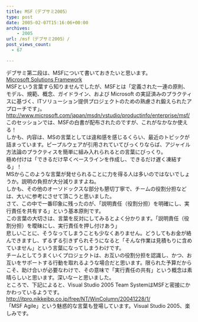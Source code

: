 ```yaml
---
title: MSF（デブサミ2005）
type: post
date: 2005-02-07T15:16:06+00:00
archives:
    - 2005
url: /msf（デブサミ2005）/
post_views_count:
  - 67

---
```

デブサミ第二段は、MSFについて書いておきたいと思います。  
[Microsoft Solutions Framework][1]  
MSFという言葉すら知りませんでしたが、MSFとは「定義された一連の原則、モデル、規範、概念、ガイドライン、および Microsoft の実証済みのプラクティスに基づく、ITソリューション提供プロジェクトのための熟慮され鍛えられたアプローチです」。  
<http://www.microsoft.com/japan/msdn/vstudio/productinfo/enterprise/msf/>  
このセッションでは、MSFの白書が配布されたのですが、これがなかなか使える！  
しかも、内容は、MSの言葉としては違和感を感じるくらい、最近のトピックが詰まっています。ピープルウェアが引用されていてびっくりならば、アジャイル方法論のプラクティスを簡単に組み入れられるとの言葉にびっくり。  
極め付けは「できるだけ早くベースラインを作成し、できるだけ遅く凍結する」！  
MSからこのような言葉が発せられることに力を得る人は多いのではないでしょうか。説明の負担が大分減りますよね。  
しかも、その他のオーソドックスな部分も懇切丁寧で、チームの役割分担などは、大いに参考にさせて頂こうと思いました。  
さて、この中で一番印象に残ったのが、「説明責任（役割分担）を明確にし、実行責任を共有する」という基本原則です。  
この言葉の大切さは、言葉を反対にしてみるとよく分かります。「説明責任（役割分担）を曖昧にし、実行責任を押し付けあう」  
悲しいことに、そうなってしまうことも少なくありません。どうしてもお金が絡んできますし、ずるずる引きずられそうになると「そんな作業は見積もりに含めていません」という言葉になってしまうわけです。  
チームとしてうまくいくプロジェクトは、お互いの役割分担を認識し、かつ、お互いをサポートする行動を取れるような場合だと思います。限られた予算だからこそ、助け合いが必要なわけで、その意味で「実行責任の共有」という概念は素晴らしいと思います。深いなーと思いました。  
ところで、下記によると、Visual Studio 2005 Team SystemはMSFと密接にかかわっているようです。  
<http://itpro.nikkeibp.co.jp/free/NT/WinColumn/20041228/1/>  
「MSF Agile」という魅惑的な言葉も登場しています。Visual Studio 2005、楽しみです。

 [1]: http://www.seshop.com/event/dev/timetable/Default.asp?mode=detail&eid=42&sid=172&tr=08%5F%8AJ%94%AD%83v%83%8D%83Z%83X